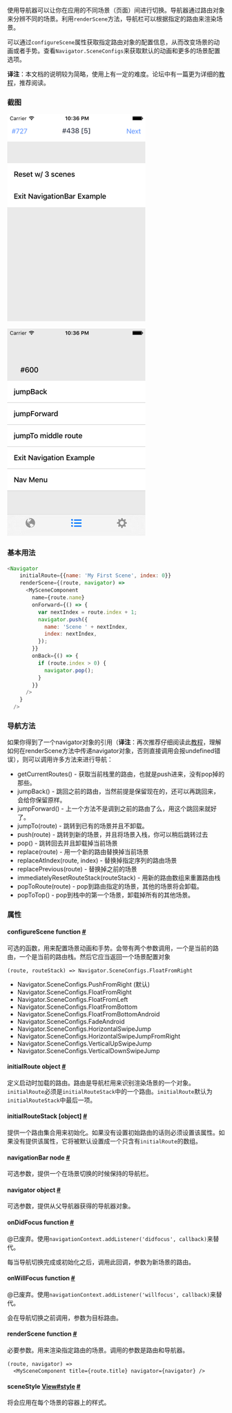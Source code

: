 使用导航器可以让你在应用的不同场景（页面）间进行切换。导航器通过路由对象来分辨不同的场景。利用`renderScene`方法，导航栏可以根据指定的路由来渲染场景。

可以通过`configureScene`属性获取指定路由对象的配置信息，从而改变场景的动画或者手势。查看`Navigator.SceneConfigs`来获取默认的动画和更多的场景配置选项。

__译注__：本文档的说明较为简略，使用上有一定的难度。论坛中有一篇更为详细的[教程](http://bbs.reactnative.cn/topic/20)，推荐阅读。

### 截图
![](img/components/navigator1.png)

![](img/components/navigator2.png)

### 基本用法
```javascript
<Navigator
    initialRoute={{name: 'My First Scene', index: 0}}
    renderScene={(route, navigator) =>
      <MySceneComponent
        name={route.name}
        onForward={() => {
          var nextIndex = route.index + 1;
          navigator.push({
            name: 'Scene ' + nextIndex,
            index: nextIndex,
          });
        }}
        onBack={() => {
          if (route.index > 0) {
            navigator.pop();
          }
        }}
      />
    }
  />
```
  
### 导航方法
如果你得到了一个navigator对象的引用（__译注__：再次推荐仔细阅读此[教程](http://bbs.reactnative.cn/topic/20)，理解如何在renderScene方法中传递navigator对象，否则直接调用会报undefined错误），则可以调用许多方法来进行导航：

* getCurrentRoutes() - 获取当前栈里的路由，也就是push进来，没有pop掉的那些。
* jumpBack() - 跳回之前的路由，当然前提是保留现在的，还可以再跳回来，会给你保留原样。
* jumpForward() - 上一个方法不是调到之前的路由了么，用这个跳回来就好了。
* jumpTo(route) - 跳转到已有的场景并且不卸载。
* push(route) - 跳转到新的场景，并且将场景入栈，你可以稍后跳转过去
* pop() - 跳转回去并且卸载掉当前场景
* replace(route) - 用一个新的路由替换掉当前场景
* replaceAtIndex(route, index) - 替换掉指定序列的路由场景
* replacePrevious(route) - 替换掉之前的场景
* immediatelyResetRouteStack(routeStack) - 用新的路由数组来重置路由栈
* popToRoute(route) - pop到路由指定的场景，其他的场景将会卸载。
* popToTop() - pop到栈中的第一个场景，卸载掉所有的其他场景。

### 属性

<div class="props">
  <div class="prop">
    <h4 class="propTitle"><a class="anchor" name="configurescene"></a>configureScene <span class="propType">function</span> <a class="hash-link" href="#configurescene">#</a></h4>
    <div>
      <p>可选的函数，用来配置场景动画和手势。会带有两个参数调用，一个是当前的路由，一个是当前的路由栈。然后它应当返回一个场景配置对象</p>
      <pre class="markdown-highlight"><code class="language-javascript hljs">(route, routeStack) =&gt; Navigator.SceneConfigs.FloatFromRight</code></pre>
	<p可用的场景动画有：</p>
	<ul>
		<li>Navigator.SceneConfigs.PushFromRight (默认)</li>
		<li>Navigator.SceneConfigs.FloatFromRight</li>
		<li>Navigator.SceneConfigs.FloatFromLeft</li>
		<li>Navigator.SceneConfigs.FloatFromBottom</li>
		<li>Navigator.SceneConfigs.FloatFromBottomAndroid</li>
		<li>Navigator.SceneConfigs.FadeAndroid</li>
		<li>Navigator.SceneConfigs.HorizontalSwipeJump</li>
		<li>Navigator.SceneConfigs.HorizontalSwipeJumpFromRight</li>
		<li>Navigator.SceneConfigs.VerticalUpSwipeJump</li>
		<li>Navigator.SceneConfigs.VerticalDownSwipeJump</li>
	</ul>
    </div>
  </div>
  <div class="prop">
    <h4 class="propTitle"><a class="anchor" name="initialroute"></a>initialRoute <span class="propType">object</span> <a class="hash-link" href="#initialroute">#</a></h4>
    <div>
      <p>定义启动时加载的路由。路由是导航栏用来识别渲染场景的一个对象。<code>initialRoute</code>必须是<code>initialRouteStack</code>中的一个路由。<code>initialRoute</code>默认为<code>initialRouteStack</code>中最后一项。</p>
    </div>
  </div>
  <div class="prop">
    <h4 class="propTitle"><a class="anchor" name="initialroutestack"></a>initialRouteStack <span class="propType">[object]</span> <a class="hash-link" href="#initialroutestack">#</a></h4>
    <div>
      <p>提供一个路由集合用来初始化。如果没有设置初始路由的话则必须设置该属性。如果没有提供该属性，它将被默认设置成一个只含有<code>initialRoute</code>的数组。</p>
    </div>
  </div>
  <div class="prop">
    <h4 class="propTitle"><a class="anchor" name="navigationbar"></a>navigationBar <span class="propType">node</span> <a class="hash-link" href="#navigationbar">#</a></h4>
    <div>
      <p>可选参数，提供一个在场景切换的时候保持的导航栏。</p>
    </div>
  </div>
  <div class="prop">
    <h4 class="propTitle"><a class="anchor" name="navigator"></a>navigator <span class="propType">object</span> <a class="hash-link" href="#navigator">#</a></h4>
    <div>
      <p>可选参数，提供从父导航器获得的导航器对象。</p>
    </div>
  </div>
  <div class="prop">
    <h4 class="propTitle"><a class="anchor" name="ondidfocus"></a>onDidFocus <span class="propType">function</span> <a class="hash-link" href="#ondidfocus">#</a></h4>
    <div>
      <p>@已废弃。使用<code>navigationContext.addListener('didfocus', callback)</code>来替代。</p>
      <p>每当导航切换完成或初始化之后，调用此回调，参数为新场景的路由。</p>
    </div>
  </div>
  <div class="prop">
    <h4 class="propTitle"><a class="anchor" name="onwillfocus"></a>onWillFocus <span class="propType">function</span> <a class="hash-link" href="#onwillfocus">#</a></h4>
    <div>
      <p>@已废弃。使用<code>navigationContext.addListener('willfocus', callback)</code>来替代。</p>
      <p>会在导航切换之前调用，参数为目标路由。</p>
    </div>
  </div>
  <div class="prop">
    <h4 class="propTitle"><a class="anchor" name="renderscene"></a>renderScene <span class="propType">function</span> <a class="hash-link" href="#renderscene">#</a></h4>
    <div>
      <p>必要参数。用来渲染指定路由的场景。调用的参数是路由和导航器。</p>
      <pre class="markdown-highlight"><code class="language-javascript hljs">(route, navigator) =&gt;
  <span class="xml"><span class="hljs-tag">&lt;<span class="hljs-title">MySceneComponent</span> <span class="hljs-attribute">title</span>=<span class="hljs-value">{route.title}</span> <span class="hljs-attribute">navigator</span>=<span class="hljs-value">{navigator}</span> /&gt;</span>
</span></code></pre>
    </div>
  </div>
  <div class="prop">
    <h4 class="propTitle"><a class="anchor" name="scenestyle"></a>sceneStyle <span class="propType"><a href="view.html#style">View#style</a></span> <a class="hash-link" href="#scenestyle">#</a></h4>
    <div>
      <p>将会应用在每个场景的容器上的样式。</p>
    </div>
  </div>
</div>
